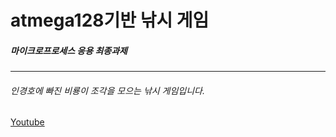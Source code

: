 # atmega128기반 낚시 게임
##### 마이크로프로세스 응용 최종과제
******
###### 인경호에 빠진 비룡이 조각을 모으는 낚시 게임입니다.

[Youtube](https://youtu.be/PlW1aExY0bA)
